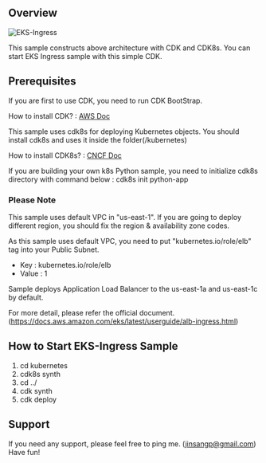 ## Overview

![EKS-Ingress](https://d1zrwss8zuawdm.cloudfront.net/cdk-eks-ingress.png)

This sample constructs above architecture with CDK and CDK8s.
You can start EKS Ingress sample with this simple CDK.

## Prerequisites

If you are first to use CDK, you need to run CDK BootStrap.

How to install CDK?
 : [AWS Doc](https://docs.aws.amazon.com/cdk/v2/guide/getting_started.html)

This sample uses cdk8s for deploying Kubernetes objects. You should install cdk8s and uses it inside the folder(/kubernetes)      

How to install CDK8s?
 : [CNCF Doc](https://cdk8s.io/)

If you are building your own k8s Python sample, you need to initialize cdk8s directory with command below
 : cdk8s init python-app

### Please Note

This sample uses default VPC in "us-east-1". If you are going to deploy different region, you should fix the region & availability zone codes.

As this sample uses default VPC, you need to put "kubernetes.io/role/elb" tag into your Public Subnet.

* Key : kubernetes.io/role/elb      
* Value : 1

Sample deploys Application Load Balancer to the us-east-1a and us-east-1c by default.

For more detail, please refer the official document. (https://docs.aws.amazon.com/eks/latest/userguide/alb-ingress.html)


## How to Start EKS-Ingress Sample

1. cd kubernetes
2. cdk8s synth
3. cd ../
4. cdk synth
5. cdk deploy

## Support

If you need any support, please feel free to ping me. (jinsangp@gmail.com)
Have fun!